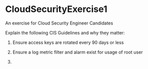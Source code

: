 # CloudSecurityExercise1
An exercise for Cloud Security Engineer Candidates

Explain the following CIS Guidelines and why they matter:

1. Ensure access keys are rotated every 90 days or less

2. Ensure a log metric filter and alarm exist for usage of root user

3. 

